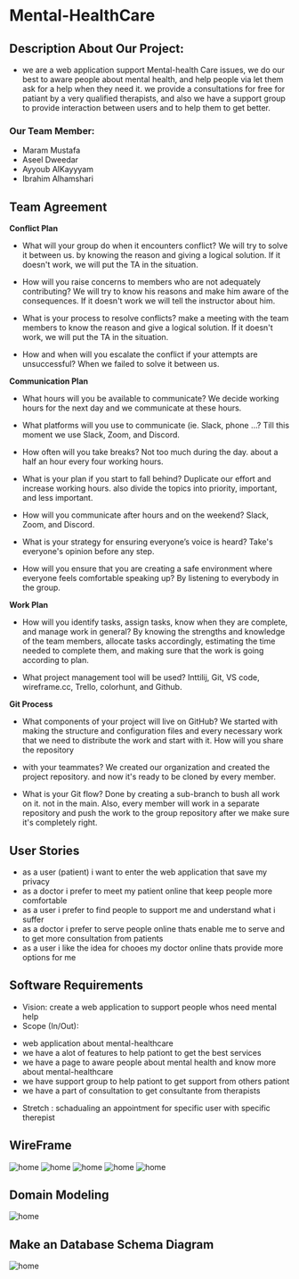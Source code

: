 # Mental-HealthCare

## Description About Our Project:
- we are a web application support Mental-health Care issues,
 we do our best to aware people about mental health, and help people via let them ask  for a help when they need it. 
we  provide a consultations for free for patiant by a very qualified therapists,  and also we have a support group to provide interaction between users and to help them to get better. 

### Our Team Member:
- Maram Mustafa
- Aseel Dweedar
- Ayyoub AlKayyyam
- Ibrahim Alhamshari


## Team Agreement

 **Conflict Plan**

- What will your group do when it encounters conflict? 
We will try to solve it between us. by knowing the reason and giving a logical solution. If it doesn't work, we will put the TA in the situation.

- How will you raise concerns to members who are not adequately contributing?
We will try to know his reasons and make him aware of the consequences. If it doesn't work we will tell the instructor about him.

- What is your process to resolve conflicts?
make a meeting with the team members to know the reason and give a logical solution. If it doesn't work, we will put the TA in the situation.

- How and when will you escalate the conflict if your attempts are unsuccessful?
When we failed to solve it between us.
 
**Communication Plan**

- What hours will you be available to communicate?
We decide working hours for the next day and we communicate at these hours.

- What platforms will you use to communicate (ie. Slack, phone …?
Till this moment we use Slack, Zoom, and Discord.

- How often will you take breaks?
Not too much during the day. about a half an hour every four working hours.

- What is your plan if you start to fall behind?
Duplicate our effort and increase working hours. also divide the topics into priority, important, and less important.

- How will you communicate after hours and on the weekend?
Slack, Zoom, and Discord.

- What is your strategy for ensuring everyone’s voice is heard?
Take's everyone's opinion before any step.

- How will you ensure that you are creating a safe environment where everyone feels comfortable speaking up?
By listening to everybody in the group.
 
**Work Plan**

- How will you identify tasks, assign tasks, know when they are complete, and manage work in general?
By knowing the strengths and knowledge of the team members, allocate tasks accordingly, estimating the time needed to complete them, and making sure that the work is going according to plan.

- What project management tool will be used?
Inttilij, Git, VS code, wireframe.cc, Trello, colorhunt, and Github.
 
**Git Process**
- What components of your project will live on GitHub?
We started with making the structure and configuration files and every necessary work that we need to distribute the work and start with it. How will you share the repository 

- with your teammates?
We created our organization and created the project repository. and now it's ready to be cloned by every member.

- What is your Git flow?
Done by creating a sub-branch to bush all work on it. not in the main. Also, every member will work in a separate repository and push the work to the group repository after we make sure it's completely right.


## User Stories
- as a user (patient) i want to enter the web application that save my privacy 
- as a doctor i prefer to meet my patient online that keep people more comfortable
- as a user i prefer to find people to support me and understand what i suffer 
- as a doctor i prefer to serve people online thats enable me to serve and to get more consultation from patients 
- as a user i like the idea for chooes my doctor online thats provide more options for me 

## Software Requirements
* Vision: create a web application to support people whos need mental help 
* Scope (In/Out):
 - web application about mental-healthcare 
 - we have a alot of features to help pationt to get the best services 
 - we have a page to aware people about mental health and know more about mental-healthcare
 - we have support group to help pationt to get support from others pationt  
 - we have a part of consultation to get consultante from therapists
* Stretch : schadualing an appointment for specific user with specific therepist 



## WireFrame 

![home](img/project1.png)
![home](img/project2.png)
![home](img/project3.png)
![home](img/project4.png)
![home](img/project5.png)

## Domain Modeling
![home](img/DataBase.PNG)

## Make an Database Schema Diagram
![home](img/Database3.PNG)
